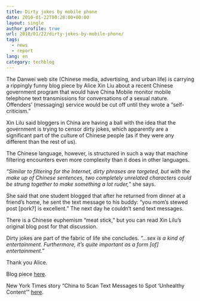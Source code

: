```yaml
---
title: Dirty jokes by mobile phone
date: 2010-01-22T00:28:00+00:00
layout: single
author_profile: true
url: 2010/01/22/dirty-jokes-by-mobile-phone/
tags:
  - news
  - report
lang: en
category: techblog
---
```

The Danwei web site (Chinese media, advertising, and urban life) is carrying a rippingly funny blog piece by Alice Xin Liu about a recent Chinese government program that would have China Mobile monitor mobile telephone text transmissions for conversations of a sexual nature. Offenders’ (messaging) service would be cut off until they wrote a “self-criticism.”

Xin Lilu said bloggers in China are having a ball with the idea that the government is trying to censor dirty jokes, which apparently are a significant part of the culture of Chinese people (as if they were any different than the rest of us).

The Chinese language, however, is structured in such a way that machine filtering encounters even more complexity than it does in other languages.

_“Similar to filtering for the Internet, dirty phrases are targeted, but with the make up of Chinese sentences, two completely unrelated characters could be strung together to make something a lot ruder,”_ she says.

She said that one student blogged that after he returned from dinner at a friend’s home, he sent the text message to his buddy: “you mom’s stewed post [pork?] is excellent.” The next day he couldn’t send text messages.

There is a Chinese euphemism “meat stick,” but you can read Xin Lilu’s original blog post for that discussion.

Dirty jokes are part of the fabric of life she concludes. _“…sex is a kind of entertainment. Furthermore, it’s quite important as a form [of] entertainment.”_

Thank you Alice.

Blog piece [here](http://www.danwei.org/censorship/dirty_jokes_on_mobile_phones.php).

New York Times story &#8220;China to Scan Text Messages to Spot ‘Unhealthy Content’&#8221; [here](http://www.nytimes.com/2010/01/20/world/20text.html?emc=tnt&tntemail1=y).